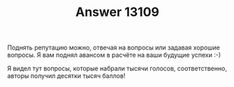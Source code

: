 ﻿---
title: "Answer 13109"
se.owner.user_id: 510054
se.owner.display_name: "rotabor"
se.owner.link: "https://ru.meta.stackoverflow.com/users/510054/rotabor"
se.answer_id: 13109
se.question_id: 13108
se.post_type: answer
se.is_accepted: True
---
<p>Поднять репутацию можно, отвечая на вопросы или задавая хорошие вопросы. Я вам поднял авансом в расчёте на ваши будущие успехи :-)</p>
<p>Я видел тут вопросы, которые набрали тысячи голосов, соответственно, авторы получил десятки тысяч баллов!</p>
